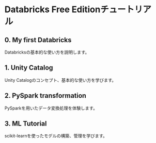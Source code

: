 # Databricks Free Editionチュートリアル

## 0. My first Databricks

Databricksの基本的な使い方を説明します。

## 1. Unity Catalog

Unity Catalogのコンセプト、基本的な使い方を学びます。

## 2. PySpark transformation

PySparkを用いたデータ変換処理を体験します。

## 3. ML Tutorial

scikit-learnを使ったモデルの構築、管理を学びます。
